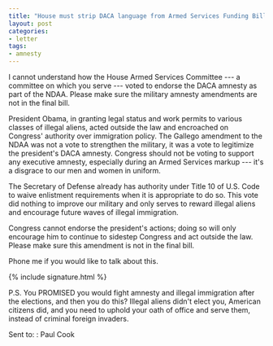 ```yaml
---
title: "House must strip DACA language from Armed Services Funding Bill"
layout: post
categories:
- letter
tags:
- amnesty
---
```


I cannot understand how the House Armed Services Committee --- a committee on which you serve --- voted to endorse the DACA amnesty as part of the NDAA. Please make sure the military amnesty amendments are not in the final bill.

President Obama, in granting legal status and work permits to various classes of illegal aliens, acted outside the law and encroached on Congress' authority over immigration policy. The Gallego amendment to the NDAA was not a vote to strengthen the military, it was a vote to legitimize the president's DACA amnesty. Congress should not be voting to support any executive amnesty, especially during an Armed Services markup --- it's a disgrace to our men and women in uniform.

The Secretary of Defense already has authority under Title 10 of U.S. Code to waive enlistment requirements when it is appropriate to do so. This vote did nothing to improve our military and only serves to reward illegal aliens and encourage future waves of illegal immigration.

Congress cannot endorse the president's actions; doing so will only encourage him to continue to sidestep Congress and act outside the law. Please make sure this amendment is not in the final bill.

Phone me if you would like to talk about this.

{% include signature.html %}

P.S. You PROMISED you would fight amnesty and illegal immigration after the elections, and then you do this? Illegal aliens didn't elect you, American citizens did, and you need to uphold your oath of office and serve them, instead of criminal foreign invaders.

Sent to:
: Paul Cook
